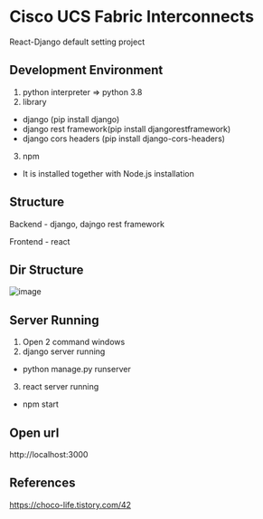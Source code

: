 # Cisco UCS Fabric Interconnects
React-Django default setting project

## Development Environment
1. python interpreter => python 3.8
2. library
  - django (pip install django)
  - django rest framework(pip install djangorestframework)
  - django cors headers (pip install django-cors-headers)
3. npm
  - It is installed together with Node.js installation

## Structure
Backend - django, dajngo rest framework

Frontend - react

## Dir Structure
![image](https://user-images.githubusercontent.com/62922310/161690238-6759a986-bcab-46e5-919f-da5bb2c78d8f.png)

## Server Running
1. Open 2 command windows
2. django server running
  - python manage.py runserver
3. react server running
  - npm start

## Open url
http://localhost:3000

## References
https://choco-life.tistory.com/42
